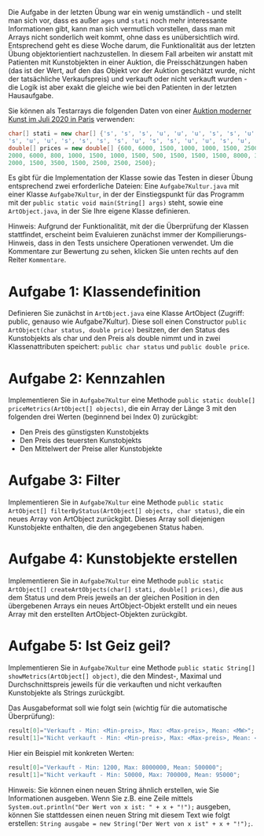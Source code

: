 Die Aufgabe in der letzten Übung war ein wenig umständlich - und stellt man sich vor, dass es außer `ages` und `stati` noch mehr interessante Informationen gibt, kann man sich vermutlich vorstellen, dass man mit Arrays nicht sonderlich weit kommt, ohne dass es unübersichtlich wird. Entsprechend geht es diese Woche darum, die Funktionalität aus der letzten Übung objektorientiert nachzustellen. In diesem Fall arbeiten wir anstatt mit Patienten mit Kunstobjekten in einer Auktion, die Preisschätzungen haben (das ist der Wert, auf den das Objekt vor der Auktion geschätzt wurde, nicht der tatsächliche Verkaufspreis) und verkauft oder nicht verkauft wurden - die Logik ist aber exakt die gleiche wie bei den Patienten in der letzten Hausaufgabe. 

Sie können als Testarrays die folgenden Daten von einer [Auktion moderner Kunst im Juli 2020 in Paris](https://bidtoart.com/auction-houses/modern-art/79115b60-02c0-11eb-8cba-c4b301b9da2d) verwenden:

```java
char[] stati = new char[] {'s', 's', 's', 'u', 'u', 'u', 's', 's', 'u', 'u', 'u', 'u', 's', 's', 'u', 's', 's', 's', 
's', 'u', 'u', 's', 's', 's', 's', 'u', 's', 's', 'u', 'u', 's', 'u', 'u', 's', 's', 'u', 'u', 's', 's', 'u'};
double[] prices = new double[] {600, 6000, 1500, 1000, 1000, 1500, 2500, 1800, 1500, 400, 4000, 2000, 5000, 1000, 
2000, 6000, 800, 1000, 1500, 1000, 1500, 500, 1500, 1500, 1500, 8000, 3000, 8000, 2500, 5000, 1500, 5000, 10000, 
2000, 1500, 3500, 1500, 2500, 2500, 2500}; 
```

Es gibt für die Implementation der Klasse sowie das Testen in dieser Übung entsprechend zwei erforderliche Dateien: Eine `Aufgabe7Kultur.java` mit einer Klasse `Aufgabe7Kultur`, in der der Einstiegspunkt für das Programm mit der `public static void main(String[] args)` steht, sowie eine `ArtObject.java`, in der Sie Ihre eigene Klasse definieren.

Hinweis: Aufgrund der Funktionalität, mit der die Überprüfung der Klassen stattfindet, erscheint beim Evaluieren zunächst immer der Kompilierungs-Hinweis, dass in den Tests unsichere Operationen verwendet. Um die Kommentare zur Bewertung zu sehen, klicken Sie unten rechts auf den Reiter `Kommentare`.

# Aufgabe 1: Klassendefinition

Definieren Sie zunächst in `ArtObject.java` eine Klasse ArtObject (Zugriff: public, genauso wie Aufgabe7Kultur). Diese soll einen Constructor `public ArtObject(char status, double price)` besitzen, der den Status des Kunstobjekts als char und den Preis als double nimmt und in zwei Klassenattributen speichert: `public char status` und `public double price`.

# Aufgabe 2: Kennzahlen

Implementieren Sie in `Aufgabe7Kultur` eine Methode `public static double[] priceMetrics(ArtObject[] objects)`, die ein Array der Länge 3 mit den folgenden drei Werten (beginnend bei Index 0) zurückgibt:

* Den Preis des günstigsten Kunstobjekts
* Den Preis des teuersten Kunstobjekts
* Den Mittelwert der Preise aller Kunstobjekte

# Aufgabe 3: Filter

Implementieren Sie in `Aufgabe7Kultur` eine Methode `public static ArtObject[] filterByStatus(ArtObject[] objects, char status)`, die ein neues Array von ArtObject zurückgibt. Dieses Array soll diejenigen Kunstobjekte enthalten, die den angegebenen Status haben.

# Aufgabe 4: Kunstobjekte erstellen

Implementieren Sie in `Aufgabe7Kultur` eine Methode `public static ArtObject[] createArtObjects(char[] stati, double[] prices)`, die aus dem Status und dem Preis jeweils an der gleichen Position in den übergebenen Arrays ein neues ArtObject-Objekt erstellt und ein neues Array mit den erstellten ArtObject-Objekten zurückgibt.

# Aufgabe 5: Ist Geiz geil?

Implementieren Sie in `Aufgabe7Kultur` eine Methode `public static String[] showMetrics(ArtObject[] object)`, die den Mindest-, Maximal und Durchschnittspreis jeweils für die verkauften und nicht verkauften Kunstobjekte als Strings zurückgibt.

Das Ausgabeformat soll wie folgt sein (wichtig für die automatische Überprüfung):

```java
result[0]="Verkauft - Min: <Min-preis>, Max: <Max-preis>, Mean: <MW>";
result[1]="Nicht verkauft - Min: <Min-preis>, Max: <Max-preis>, Mean: <MW>";
```

Hier ein Beispiel mit konkreten Werten:

```java
result[0]="Verkauft - Min: 1200, Max: 8000000, Mean: 500000";
result[1]="Nicht verkauft - Min: 50000, Max: 700000, Mean: 95000";
```

Hinweis: Sie können einen neuen String ähnlich erstellen, wie Sie Informationen ausgeben. Wenn Sie z.B. eine Zeile mittels `System.out.println("Der Wert von x ist: " + x + "!");` ausgeben, können Sie stattdessen einen neuen String mit diesem Text wie folgt erstellen: `String ausgabe = new String("Der Wert von x ist" + x + "!");`.
